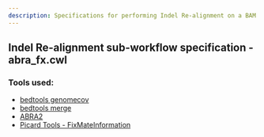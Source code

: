```yaml
---
description: Specifications for performing Indel Re-alignment on a BAM file.
---
```


## Indel Re-alignment sub-workflow specification - abra_fx.cwl

### Tools used:

* [bedtools genomecov](https://msk-access.gitbook.io/command-line-tools-cwl/bedtools/bedtools_genomecov_v2.28.0_cv2)
* [bedtools merge](https://msk-access.gitbook.io/command-line-tools-cwl/bedtools/bedtools_merge_v2.28.0_cv2)
* [ABRA2](https://msk-access.gitbook.io/command-line-tools-cwl/abra2/abra2_2.17)
* [Picard Tools - FixMateInformation](https://msk-access.gitbook.io/command-line-tools-cwl/picard-tools/picard_fix_mate_information_1.96)

